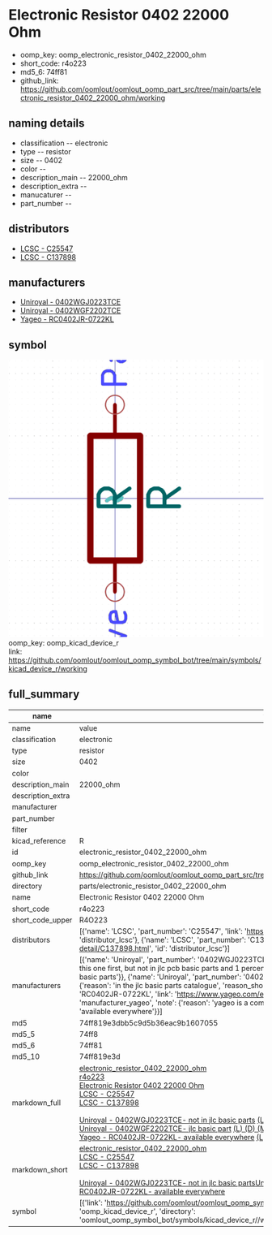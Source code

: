 # Electronic Resistor 0402 22000 Ohm

  
* oomp_key: oomp_electronic_resistor_0402_22000_ohm 
* short_code: r4o223
* md5_6: 74ff81  
* github_link: https://github.com/oomlout/oomlout_oomp_part_src/tree/main/parts/electronic_resistor_0402_22000_ohm/working  
## naming details
* classification -- electronic
* type -- resistor
* size -- 0402
* color -- 
* description_main -- 22000_ohm
* description_extra -- 
* manucaturer -- 
* part_number -- 

## distributors
* [LCSC - C25547](https://lcsc.com/product-detail/C25547.html)  
* [LCSC - C137898](https://lcsc.com/product-detail/C137898.html)  

## manufacturers
* [Uniroyal - 0402WGJ0223TCE]()  
* [Uniroyal - 0402WGF2202TCE]()  
* [Yageo - RC0402JR-0722KL](https://www.yageo.com/en/Chart/Download/pdf/RC0402JR-0722KL)  

## symbol

![](symbol/0/working/working_600.png)  
oomp_key: oomp_kicad_device_r  
link: https://github.com/oomlout/oomlout_oomp_symbol_bot/tree/main/symbols/kicad_device_r/working  


## full_summary
| name | value | 
| --- | --- | 
| name | value | 
| classification | electronic | 
| type | resistor | 
| size | 0402 | 
| color |  | 
| description_main | 22000_ohm | 
| description_extra |  | 
| manufacturer |  | 
| part_number |  | 
| filter |  | 
| kicad_reference | R | 
| id | electronic_resistor_0402_22000_ohm | 
| oomp_key | oomp_electronic_resistor_0402_22000_ohm | 
| github_link | https://github.com/oomlout/oomlout_oomp_part_src/tree/main/parts/electronic_resistor_0402_22000_ohm/working | 
| directory | parts/electronic_resistor_0402_22000_ohm | 
| name | Electronic Resistor 0402 22000 Ohm | 
| short_code | r4o223 | 
| short_code_upper | R4O223 | 
| distributors | [{'name': 'LCSC', 'part_number': 'C25547', 'link': 'https://lcsc.com/product-detail/C25547.html', 'id': 'distributor_lcsc'}, {'name': 'LCSC', 'part_number': 'C137898', 'link': 'https://lcsc.com/product-detail/C137898.html', 'id': 'distributor_lcsc'}] | 
| manufacturers | [{'name': 'Uniroyal', 'part_number': '0402WGJ0223TCE', 'link': '', 'id': 'manufacturer_uniroyal', 'note': {'reason': 'did this one first, but not in jlc pcb basic parts and 1 percent are and they are the same price', 'reason_short': 'not in jlc basic parts'}}, {'name': 'Uniroyal', 'part_number': '0402WGF2202TCE', 'link': '', 'id': 'manufacturer_uniroyal', 'note': {'reason': 'in the jlc basic parts catalogue', 'reason_short': 'jlc basic part'}}, {'name': 'Yageo', 'part_number': 'RC0402JR-0722KL', 'link': 'https://www.yageo.com/en/Chart/Download/pdf/RC0402JR-0722KL', 'id': 'manufacturer_yageo', 'note': {'reason': 'yageo is a commonly cross referenced part number', 'reason_short': 'available everywhere'}}] | 
| md5 | 74ff819e3dbb5c9d5b36eac9b1607055 | 
| md5_5 | 74ff8 | 
| md5_6 | 74ff81 | 
| md5_10 | 74ff819e3d | 
| markdown_full | [electronic_resistor_0402_22000_ohm](https://github.com/oomlout/oomlout_oomp_part_src/tree/main/parts/electronic_resistor_0402_22000_ohm/working)<br>[r4o223](https://github.com/oomlout/oomlout_oomp_part_src/tree/main/parts/electronic_resistor_0402_22000_ohm/working)<br>[Electronic Resistor 0402 22000 Ohm](https://github.com/oomlout/oomlout_oomp_part_src/tree/main/parts/electronic_resistor_0402_22000_ohm/working)<br>[LCSC - C25547<br>](https://lcsc.com/product-detail/C25547.html)[LCSC - C137898<br>](https://lcsc.com/product-detail/C137898.html)<br>[Uniroyal - 0402WGJ0223TCE- not in jlc basic parts]() [(L)  ](https://www.lcsc.com/search?q=0402WGJ0223TCE)[(D)  ](https://www.digikey.com/en/products?keywords=0402WGJ0223TCE)[(M)  ](https://www.mouser.com/Search/Refine?Keyword=0402WGJ0223TCE)[(N)  ](https://www.newark.com/search?st=0402WGJ0223TCE)[(SZ)  ](https://so.szlcsc.com/global.html?k=0402WGJ0223TCE)<br>[Uniroyal - 0402WGF2202TCE- jlc basic part]() [(L)  ](https://www.lcsc.com/search?q=0402WGF2202TCE)[(D)  ](https://www.digikey.com/en/products?keywords=0402WGF2202TCE)[(M)  ](https://www.mouser.com/Search/Refine?Keyword=0402WGF2202TCE)[(N)  ](https://www.newark.com/search?st=0402WGF2202TCE)[(SZ)  ](https://so.szlcsc.com/global.html?k=0402WGF2202TCE)<br>[Yageo - RC0402JR-0722KL- available everywhere](https://www.yageo.com/en/Chart/Download/pdf/RC0402JR-0722KL) [(L)  ](https://www.lcsc.com/search?q=RC0402JR-0722KL)[(D)  ](https://www.digikey.com/en/products?keywords=RC0402JR-0722KL)[(M)  ](https://www.mouser.com/Search/Refine?Keyword=RC0402JR-0722KL)[(N)  ](https://www.newark.com/search?st=RC0402JR-0722KL)[(SZ)  ](https://so.szlcsc.com/global.html?k=RC0402JR-0722KL)<br> | 
| markdown_short | [electronic_resistor_0402_22000_ohm](https://github.com/oomlout/oomlout_oomp_part_src/tree/main/parts/electronic_resistor_0402_22000_ohm/working)<br>[LCSC - C25547<br>](https://lcsc.com/product-detail/C25547.html)[LCSC - C137898<br>](https://lcsc.com/product-detail/C137898.html)<br>[Uniroyal - 0402WGJ0223TCE- not in jlc basic parts]()[Uniroyal - 0402WGF2202TCE- jlc basic part]()[Yageo - RC0402JR-0722KL- available everywhere](https://www.yageo.com/en/Chart/Download/pdf/RC0402JR-0722KL) | 
| symbol | [{'link': 'https://github.com/oomlout/oomlout_oomp_symbol_bot/tree/main/symbols/kicad_device_r', 'oomp_key': 'oomp_kicad_device_r', 'directory': 'oomlout_oomp_symbol_bot/symbols/kicad_device_r//working/working.kicad_sym'}] | 
